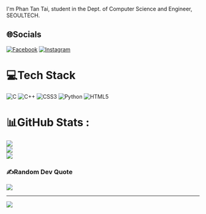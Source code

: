 I'm Phan Tan Tai, student in the Dept. of Computer Science and Engineer, SEOULTECH. 

## 🌐Socials
[![Facebook](https://img.shields.io/badge/Facebook-%231877F2.svg?logo=Facebook&logoColor=white)](https://facebook.com/https://www.facebook.com/phan.tai.75) [![Instagram](https://img.shields.io/badge/Instagram-%23E4405F.svg?logo=Instagram&logoColor=white)](https://instagram.com/https.www.instagram.com/taif.ptt) 

# 💻Tech Stack
![C](https://img.shields.io/badge/c-%2300599C.svg?style=for-the-badge&logo=c&logoColor=white) ![C++](https://img.shields.io/badge/c++-%2300599C.svg?style=for-the-badge&logo=c%2B%2B&logoColor=white) ![CSS3](https://img.shields.io/badge/css3-%231572B6.svg?style=for-the-badge&logo=css3&logoColor=white) ![Python](https://img.shields.io/badge/python-3670A0?style=for-the-badge&logo=python&logoColor=ffdd54) ![HTML5](https://img.shields.io/badge/html5-%23E34F26.svg?style=for-the-badge&logo=html5&logoColor=white)
# 📊GitHub Stats :
![](https://github-readme-stats.vercel.app/api?username=P-Taiz&theme=radical&hide_border=false&include_all_commits=false&count_private=false)<br/>
![](https://github-readme-streak-stats.herokuapp.com/?user=P-Taiz&theme=radical&hide_border=false)<br/>
![](https://github-readme-stats.vercel.app/api/top-langs/?username=P-Taiz&theme=radical&hide_border=false&include_all_commits=false&count_private=false&layout=compact)

### ✍️Random Dev Quote
![](https://quotes-github-readme.vercel.app/api?type=horizontal&theme=light)

---
[![](https://visitcount.itsvg.in/api?id=P-Taiz&icon=0&color=0)](https://visitcount.itsvg.in)
